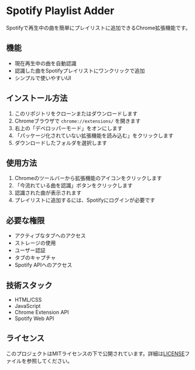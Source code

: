 # Spotify Playlist Adder

Spotifyで再生中の曲を簡単にプレイリストに追加できるChrome拡張機能です。

## 機能

- 現在再生中の曲を自動認識
- 認識した曲をSpotifyプレイリストにワンクリックで追加
- シンプルで使いやすいUI

## インストール方法

1. このリポジトリをクローンまたはダウンロードします
2. Chromeブラウザで `chrome://extensions/` を開きます
3. 右上の「デベロッパーモード」をオンにします
4. 「パッケージ化されていない拡張機能を読み込む」をクリックします
5. ダウンロードしたフォルダを選択します

## 使用方法

1. Chromeのツールバーから拡張機能のアイコンをクリックします
2. 「今流れている曲を認識」ボタンをクリックします
3. 認識された曲が表示されます
4. プレイリストに追加するには、Spotifyにログインが必要です

## 必要な権限

- アクティブなタブへのアクセス
- ストレージの使用
- ユーザー認証
- タブのキャプチャ
- Spotify APIへのアクセス

## 技術スタック

- HTML/CSS
- JavaScript
- Chrome Extension API
- Spotify Web API

## ライセンス

このプロジェクトはMITライセンスの下で公開されています。詳細は[LICENSE](LICENSE)ファイルを参照してください。 